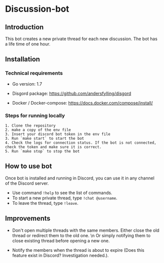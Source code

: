 # Discussion-bot

## Introduction

This bot creates a new private thread for each new discussion. The bot has a life time of one hour.

## Installation

### Technical requirements

- Go version: 1.7

- Disgord package: <https://github.com/andersfylling/disgord>

- Docker / Docker-compose: <https://docs.docker.com/compose/install/>

### Steps for running locally

    1. Clone the repository
    2. make a copy of the env file
    3. Insert your discord bot token in the env file
    3. Run `make start` to start the bot
    4. Check the logs for connection status. If the bot is not connected, check the token and make sure it is correct.
    5. Run `make stop` to stop the bot


## How to use bot

Once bot is installed and running in Discord, you can use it in any channel of the Discord server.

- Use command `!help` to see the list of commands.
- To start a new private thread, type `!chat @username`.
- To leave the thread, type `!leave`.

## Improvements

- Don't open multiple threads with the same members. Either close the old thread or redirect them to the old one. \n
Or simply notifying them to close existing thread before opening a new one.

- Notify the members when the thread is about to expire (Does this feature exist in Discord? Investigation needed.).
